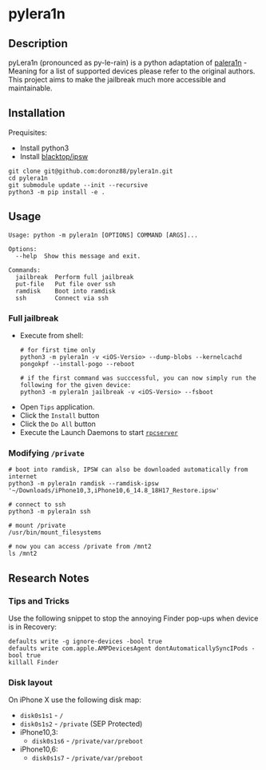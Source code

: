 # pylera1n

## Description

pyLera1n (pronounced as py-le-rain) is a python adaptation of [palera1n](https://github.com/palera1n/palera1n) - Meaning
for a list of supported devices please refer to the original authors. This project aims to make the jailbreak much more
accessible and maintainable.

## Installation

Prequisites:

- Install python3
- Install [blacktop/ipsw](https://github.com/blacktop/ipsw)

```shell
git clone git@github.com:doronz88/pylera1n.git
cd pylera1n
git submodule update --init --recursive
python3 -m pip install -e .
```

## Usage

```
Usage: python -m pylera1n [OPTIONS] COMMAND [ARGS]...

Options:
  --help  Show this message and exit.

Commands:
  jailbreak  Perform full jailbreak
  put-file   Put file over ssh
  ramdisk    Boot into ramdisk
  ssh        Connect via ssh
```

### Full jailbreak

- Execute from shell:
    ```shell
    # for first time only
    python3 -m pylera1n -v <iOS-Versio> --dump-blobs --kernelcachd pongokpf --install-pogo --reboot
  
    # if the first command was succcessful, you can now simply run the following for the given device:
    python3 -m pylera1n jailbreak -v <iOS-Versio> --fsboot
    ```
- Open `Tips` application.
- Click the `Install` button
- Click the `Do All` button
- Execute the Launch Daemons to start [`rpcserver`](https://github.com/doronz88/rpc-project)

### Modifying `/private`

```shell
# boot into ramdisk, IPSW can also be downloaded automatically from internet
python3 -m pylera1n ramdisk --ramdisk-ipsw '~/Downloads/iPhone10,3,iPhone10,6_14.8_18H17_Restore.ipsw'

# connect to ssh
python3 -m pylera1n ssh

# mount /private
/usr/bin/mount_filesystems

# now you can access /private from /mnt2
ls /mnt2
```

## Research Notes

### Tips and Tricks

Use the following snippet to stop the annoying Finder pop-ups when device is in Recovery:

```shell
defaults write -g ignore-devices -bool true
defaults write com.apple.AMPDevicesAgent dontAutomaticallySyncIPods -bool true
killall Finder
```

### Disk layout

On iPhone X use the following disk map:

- `disk0s1s1` - `/`
- `disk0s1s2` - `/private` (SEP Protected)
- iPhone10,3:
    - `disk0s1s6` - `/private/var/preboot`
- iPhone10,6:
    - `disk0s1s7` - `/private/var/preboot`
